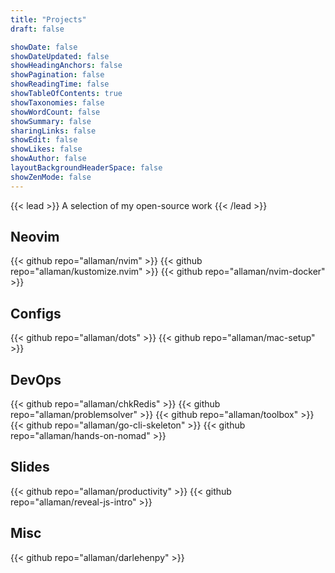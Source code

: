 ```yaml
---
title: "Projects"
draft: false

showDate: false
showDateUpdated: false
showHeadingAnchors: false
showPagination: false
showReadingTime: false
showTableOfContents: true
showTaxonomies: false
showWordCount: false
showSummary: false
sharingLinks: false
showEdit: false
showLikes: false
showAuthor: false
layoutBackgroundHeaderSpace: false
showZenMode: false
---
```


{{< lead >}}
A selection of my open-source work
{{< /lead >}}

## Neovim

{{< github repo="allaman/nvim" >}}
{{< github repo="allaman/kustomize.nvim" >}}
{{< github repo="allaman/nvim-docker" >}}

## Configs

{{< github repo="allaman/dots" >}}
{{< github repo="allaman/mac-setup" >}}

## DevOps

{{< github repo="allaman/chkRedis" >}}
{{< github repo="allaman/problemsolver" >}}
{{< github repo="allaman/toolbox" >}}
{{< github repo="allaman/go-cli-skeleton" >}}
{{< github repo="allaman/hands-on-nomad" >}}

## Slides

{{< github repo="allaman/productivity" >}}
{{< github repo="allaman/reveal-js-intro" >}}

## Misc

{{< github repo="allaman/darlehenpy" >}}
